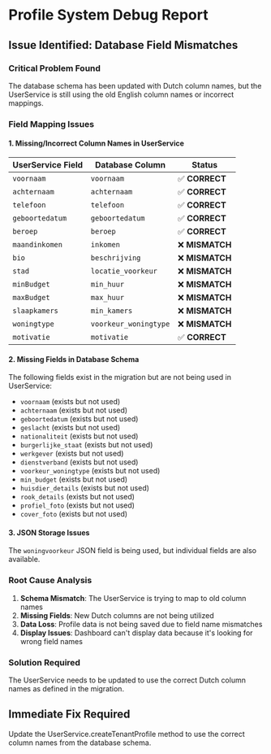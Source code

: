 # Profile System Debug Report

## Issue Identified: Database Field Mismatches

### **Critical Problem Found**
The database schema has been updated with Dutch column names, but the UserService is still using the old English column names or incorrect mappings.

### **Field Mapping Issues**

#### **1. Missing/Incorrect Column Names in UserService**

| **UserService Field** | **Database Column** | **Status** |
|----------------------|---------------------|------------|
| `voornaam` | `voornaam` | ✅ **CORRECT** |
| `achternaam` | `achternaam` | ✅ **CORRECT** |
| `telefoon` | `telefoon` | ✅ **CORRECT** |
| `geboortedatum` | `geboortedatum` | ✅ **CORRECT** |
| `beroep` | `beroep` | ✅ **CORRECT** |
| `maandinkomen` | `inkomen` | ❌ **MISMATCH** |
| `bio` | `beschrijving` | ❌ **MISMATCH** |
| `stad` | `locatie_voorkeur` | ❌ **MISMATCH** |
| `minBudget` | `min_huur` | ❌ **MISMATCH** |
| `maxBudget` | `max_huur` | ❌ **MISMATCH** |
| `slaapkamers` | `min_kamers` | ❌ **MISMATCH** |
| `woningtype` | `voorkeur_woningtype` | ❌ **MISMATCH** |
| `motivatie` | `motivatie` | ✅ **CORRECT** |

#### **2. Missing Fields in Database Schema**
The following fields exist in the migration but are not being used in UserService:
- `voornaam` (exists but not used)
- `achternaam` (exists but not used)
- `geboortedatum` (exists but not used)
- `geslacht` (exists but not used)
- `nationaliteit` (exists but not used)
- `burgerlijke_staat` (exists but not used)
- `werkgever` (exists but not used)
- `dienstverband` (exists but not used)
- `voorkeur_woningtype` (exists but not used)
- `min_budget` (exists but not used)
- `huisdier_details` (exists but not used)
- `rook_details` (exists but not used)
- `profiel_foto` (exists but not used)
- `cover_foto` (exists but not used)

#### **3. JSON Storage Issues**
The `woningvoorkeur` JSON field is being used, but individual fields are also available.

### **Root Cause Analysis**

1. **Schema Mismatch**: The UserService is trying to map to old column names
2. **Missing Fields**: New Dutch columns are not being utilized
3. **Data Loss**: Profile data is not being saved due to field name mismatches
4. **Display Issues**: Dashboard can't display data because it's looking for wrong field names

### **Solution Required**

The UserService needs to be updated to use the correct Dutch column names as defined in the migration.

## **Immediate Fix Required**

Update the UserService.createTenantProfile method to use the correct column names from the database schema.

